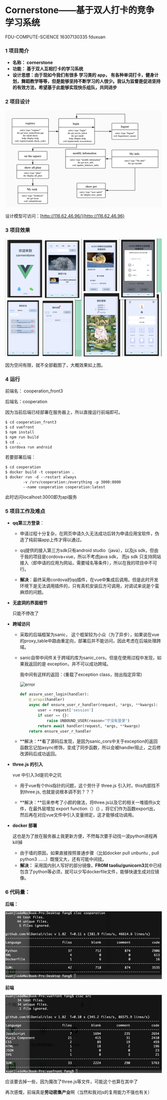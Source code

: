 # Cornerstone——基于双人打卡的竞争学习系统

FDU-COMPUTE-SCIENCE          16307130335             fduxuan



### 1 项目简介

* **名称： cornerstone**
* **功能： 基于双人互相打卡的学习系统**
* **设计思想：由于现如今我们有很多 学习类的 app， 有各种单词打卡，健身计划，舞蹈教学等等，但是能够坚持不断学习的人很少。我认为监督是促进坚持的有效方法，希望基于此能够实现快乐组队，共同进步**



### 2 项目设计

![uml](img/uml.jpg)

设计模型可访问：[http://116.62.46.96/](http://116.62.46.96)



### 3 项目效果

![whole](img/whole.jpg)

因为空间有限，就不全部截图了，大概效果如上图。



### 4 运行

前端名： cooperation_front3

后端名：cooperation



因为当前后端已经部署在服务器上，所以直接运行前端即可。

```shell
$ cd cooperation_front3
$ cd vuefront
$ npm install 
$ npm run build
$ cd ..
$ cordova run android
```



若要部署后端：

```shell
$ cd cooperation
$ docker build -t cooperation . 
$ docker run -d --restart always 
        -v /srv/cooperation:/everything -p 3000:8000
        --name cooperation cooperation:latest
```

此时访问localhost:3000即为api服务



### 5 项目工作及难点

* **qq第三方登录**：

  * 申请过程十分复杂，在网页申请久久无法成功后转为申请应用宝软件，伪造了纯前端app上传才得以通过。

  * qq提供的接入第三方sdk只有android studio（java），以及js sdk，但由于我的项目是cordova+vue，所以不考虑java sdk， 而js sdk 只支持网站接入（即申请的应用为网站，需要域名等条件），所以在我的项目中不可行。

  * **解决**：最终采用cordova的qq插件，在vue中集成后调用。但是此时开发环境下是无法调用插件的，只有真机安装后方可调用，对调试来说是个蛮麻烦的问题。

    

* **无底洞的界面细节**

  只能不停改了

  

* **跨域访问**

  * 采取的后端框架为sanic， 这个框架较为小众（为了异步），如果说在vue 的proxy_table中路由重定向，部署后并不能访问，因此考虑在后端处理跨域。

  * sanic自带中间件关于跨域的库为sanic_cors，但是在使用过程中发现，如果我返回的是 exception，并不可以成功跨域。

    我中间有这样的返回：(重载了exception class，抛出指定异常)

    ![error](/Users/fang/Desktop/移动互联网报告/img/error.png)

    ```python
    def assure_user_login(handler):
        @_wraps(handler)
        async def ensure_user_r_handler(request, *args, **kwargs):
            user = request['session']
            if user == {}:
                raise UNBOUND_USER(reason="宁没有登录")
            return await handler(request, *args, **kwargs)
        return ensure_user_r_handler
    ```

    

  * **解决：**看了源码后发现，是因为sanic_cors中关于exception的返回函数忘记加async修饰，变成了同步函数，所以会被handler阻止，之后修改源码后成功返回。

    

* **three.js 的引入**

  vue 中引入3d是坑中之坑

  * 用于vue有个this指针的问题，这个劳什子 three.js 引入时，this内部找不到three.js, 也就是说根本调不到？？？

  * **解决：**后来参考了小颜的做法，将three.js以及它的相关一堆插件js文件，在最外层增加 export function（）{} ，将它们作为函数export出，然后再在对应vue文件中引入变量绑定，这才能够成功调用。

    

* **docker 部署**

  这也是为了放在服务器上我更新方便，不然每次要手动找一波python进程再kill掉

  * 由于墙的原因，如果直接按照普通步骤（比如docker pull unbuntu , pull python3 ……）既慢又大，还有可能中间挂。
  * **解决：** 采用国内别人写好的部分镜像，**FROM taoliu/gunicorn3**其中已经包含了python等必须，就可以少写dockerfile文件，能够快速生成对应镜像。



### 6 代码量：

**后端：**

![houduan](img/houduan.png)

**前端**

![qianduan](img/qianduan.png)

应该要去掉一些，因为魔改了three.js等文件，可能这个也算在其中了

再次感慨，前端真是**劳动密集产业**啊（当然和我对js的复用能力不强也有关）



